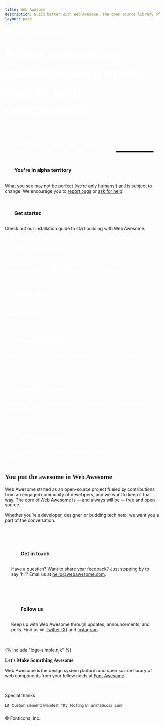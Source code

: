 ```yaml
---
title: Web Awesome
description: Build better with Web Awesome, the open source library of web components from Font Awesome.
layout: page
---
```


<style>
  .title,
  .anchor-heading a,
  #outline-expandable {
    display: none;
  }
  wa-page > main {
    --content-width: 56rem;
    --content-padding-inline: 2rem;
    --content-flow-spacing: 4rem;
    max-width: 100%;
    padding: 0 !important;
    & p, h1, h2, h3, h4, h5, h6 {
      margin: 0;
    }
  }

  /** this technically relies on insertion order. */
  @media screen and (max-width: 768px) {
    wa-page > main {
      --content-flow-spacing: 3rem !important;
    }
  }

  .brand-font {
    font-family: cera-round-pro;
  }
  .emphasis {
    position: relative;
    &::after {
      content: '';
      position: absolute;
      bottom: 0;
      left: 0;
      background-color: var(--wa-brand-orange);
      border-radius: var(--wa-border-radius-pill);
      width: 100%;
      height: 0.1em;
    }
  }
  .hero-background {
    background-color: var(--wa-brand-orange);
    background-image: linear-gradient(color-mix(in oklab, var(--wa-brand-orange), orangered 40%) 1px, transparent 1px), linear-gradient(90deg, color-mix(in oklab, var(--wa-brand-orange), orangered 40%) 1px, transparent 1px);
    background-size: 2rem 2rem;
    color: white;
    padding: calc(var(--content-flow-spacing) * 1.875) 0 var(--content-flow-spacing) 0;
  }
  .hero-content {
    max-width: var(--content-width);
    margin-inline: auto;
    padding-inline: var(--content-padding-inline);
    & > * + * {
      margin-block-start: 2rem;
    }
    & h1 {
      font-size: clamp(2.5625rem, 13vw, 3.25rem);
    }
    & .emphasis::after {
      background-color: var(--wa-brand-grey);
    }
    & .wa-crown svg {
      width: 4rem;
      & path {
        fill: white;
      }
    }
  }
  .hero-cta {
    display: flex;
    align-items: center;
    gap: 1.5rem;
    flex-wrap: wrap;
    background-color: var(--wa-brand-grey);
    border-radius: 0.75rem;
    font-size: 0.875rem;
    padding: 1.5rem;
    & > *:first-child {
      flex: 1 1 67%;
    }
    & wa-button {
      --border-color: black;
      --border-width: 0.125rem;
      box-shadow: 0 0.25rem 0 0 var(--border-color);
      flex: 1 1 auto;
      height: 2.5rem;
      &:active:not([disabled]) {
        box-shadow: 0 0 0 0 transparent;
        transform: translateY(0.25rem);
      }
    }
  }
  .home-wrapper {
    max-width: var(--content-width);
    margin-block: var(--content-flow-spacing);
    margin-inline: auto;
    padding-inline: var(--content-padding-inline);
  }
  .home-wrapper > * + * {
    margin-block-start: var(--content-flow-spacing);
  }
  .summary {
    background-color: var(--wa-brand-grey);
    border-radius: 1.125rem;
    color: white;
    padding: var(--content-flow-spacing);
    & > * + * {
      margin-block-start: 2rem;
    }
    & .grid {
      display: grid;
      grid-template-columns: repeat(auto-fit, minmax(min(30ch, 100%), 1fr));
      gap: 2rem;
      & h3 {
        font-size: 1rem;
      }
      & p {
        font-size: 0.875rem;
      }
    }
  }
  .split-block {
    display: grid;
    grid-template-columns: repeat(auto-fit, minmax(min(30ch, 100%), 1fr));
    column-gap: 4rem;
    row-gap: 2rem;
    align-items: center;
    & > * > * + * {
      margin-block-start: 1rem;
    }
  }
  .link-panel {
    background-color: var(--wa-color-neutral-fill-quiet);
    border-radius: 0.75rem;
    padding: 1.25rem;
    & h3 {
      font-size: 1rem;
    }
    & .icon-heading wa-icon {
      background-color: var(--wa-color-neutral-fill-loud);
      color: var(--wa-color-neutral-on-loud);
    }
    & p {
      font-size: 0.875rem;
    }
  }
  .icon-heading {
    display: flex;
    align-items: center;
    gap: 1rem;
    margin-block-end: 1rem;
    & wa-icon {
      display: flex;
      align-items: center;
      justify-content: center;
      background-color: var(--wa-brand-orange);
      color: white;
      border-radius: 0.25rem;
      aspect-ratio: 1;
      padding: 0.5em;
    }
    & h3 {
      font-size: 1rem;
    }
  }
  footer {
    display: flex;
    flex-direction: column;
    gap: 1rem;
    font-size: 0.875rem;
    & .wa-crown svg {
      width: 2rem;
    }
    & .tagline {
      font-size: 1rem;
    }
    & .attribution {
      align-self: flex-start;
      & .button-list {
        display: flex;
        flex-wrap: wrap;
        flex: 1 1 auto;
        gap: 0.5rem;
      }
      & wa-button {
        height: 1.5rem;
        font-size: 0.75rem;
      }
    }
  }
  .alpha-notice {
    display: flex;
    flex-wrap: wrap;
    gap: 1rem;
    & > * {
      flex-basis: calc(((30ch * 2 + 1rem) - 100%) * 999);
    }
    & > * {
      flex-grow: 2;
    }
    & > * + * {
      flex-grow: 1;
    }
    & wa-callout,
    & wa-button::part(base) {
      height: 100%;
      width: 100%;
    }
  }
  wa-button.tile::part(base) {
    border-color: var(--wa-color-surface-border);
    border-radius: 0.75rem;
    color: var(--wa-color-text-normal);
    display: block;
    height: 100%;
    line-height: var(--wa-line-height-normal);
    padding: 1.25rem;
    text-align: left;
    white-space: wrap;
  }
  wa-button.tile::part(suffix) {
    display: none;
  }
  wa-button.tile {
    width: 100%;
    height: 100%;
    & h3 {
      font-size: 1rem;
    }
    & .icon-heading + wa-icon {
      color: var(--wa-color-text-quiet);
    }
    & p {
      font-size: 0.875rem;
      font-weight: var(--wa-font-weight-normal);
    }
    &::part(label) {
      width: 100%;
    }
  }
  wa-callout {
    --spacing: 1.25rem;
    height: 100%;

    & .icon-heading wa-icon {
      background-color: var(--wa-color-warning-fill-normal);
      color: var(--wa-color-warning-on-normal);
    }

    & p {
      font-size: 0.875rem;
    }
  }
</style>

<div class="hero-background">
  <div class="hero-content">
    <div class="wa-crown">
      {% include "logo-simple.njk" %}
    </div>
    <h1 class="brand-font">Make something <span class="emphasis">awesome</span> with open-source web components</h1>
    <div class="hero-cta">
      <span><em>Psst!</em> You can pre-order Web Awesome Pro at a low, guaranteed-for-life price &mdash; but not for long. Get in while the gettin’s good.</span>
      <wa-button class="wa-dark" size="small" href="https://www.kickstarter.com/projects/fontawesome/web-awesome">
        <wa-icon slot="prefix" name="person-running"></wa-icon>
        Pre-order WA Pro
      </wa-button>
    </div>
  </div>
</div>

<div class="home-wrapper">
  <div class="alpha-notice">
    <div>
      <wa-callout variant="warning">
        <div class="icon-heading">
          <wa-icon name="triangle-exclamation" variant="regular" fixed-width></wa-icon>
          <h3>You're in alpha territory</h3>
        </div>
        <p>What you see may not be perfect (we're only humans!) and is subject to change. We encourage you to <a href="https://github.com/shoelace-style/webawesome-alpha/issues">report bugs</a> or <a href="https://github.com/shoelace-style/webawesome-alpha/discussions">ask for help</a>!</p>
      </wa-callout>
    </div>
    <div>
      <wa-button href="/docs/" appearance="outlined" class="tile">
        <div style="display: flex; justify-content: space-between; align-items: center; margin-block-end: 1rem;">
          <div class="icon-heading" style="margin-block-end: 0;">
            <wa-icon name="pen-ruler" fixed-width></wa-icon>
            <h3>Get started</h3>
          </div>
          <wa-icon name="arrow-right" fixed-width></wa-icon>
        </div>
        <p>Check out our installation guide to start building with Web Awesome.</p>
      </wa-button>
    </div>
  </div>
  <wa-divider></wa-divider>
  <div class="summary">
    <h2 class="brand-font">What's <span class="emphasis">Web</span> Awesome?</h2>
    <p>Web Awesome is the biggest open-source library of meticulously designed, highly customizable, and framework-agnostic UI components.</p>
    <div class="grid">
      <div>
        <div class="icon-heading">
          <wa-icon name="code" fixed-width></wa-icon>
          <h3>Entirely native</h3>
        </div>
        <p>Built on web standards to last for years to come. No excess tooling. No third-party bloat.</p>
      </div>
      <div>
        <div class="icon-heading">
          <wa-icon name="palette" fixed-width></wa-icon>
          <h3>Fully customizable</h3>
        </div>
        <p>Show off your own style with components that consistently adapt to your theme.</p>
      </div>
      <div>
        <div class="icon-heading">
          <wa-icon name="wheelchair-move" fixed-width></wa-icon>
          <h3>Accessibility forward</h3>
        </div>
        <p>Build a website that everyone can use. Designed to be inclusive and usable by everyone.</p>
      </div>
      <div>
        <div class="icon-heading">
          <wa-icon name="handshake-simple" fixed-width></wa-icon>
          <h3>Proudly open source</h3>
        </div>
        <p>Use Web Awesome Free however you like. Always free, always open source.</p>
      </div>
    </div>
  </div>

  <div class="split-block">
    <div>
      <h2 class="brand-font"><span class="emphasis">You</span> put the awesome in Web Awesome</h2>
      <p>Web Awesome started as an open-source project fueled by contributions from an engaged community of developers, and we want to keep it that way. The core of Web Awesome is — and always will be — free and open source.</p>
      <p>Whether you’re a developer, designer, or budding tech nerd, we want you a part of the conversation.</p>
    </div>
    <div>
      <div class="link-panel">
        <div class="icon-heading">
          <wa-icon name="envelope-open" fixed-width></wa-icon>
          <h3>Get in touch</h3>
        </div>
        <p>Have a question? Want to share your feedback? Just stopping by to say 'hi'? Email us at <a href="mailto:hello@webawesome.com">hello@webawesome.com</a>.</p>
      </div>
      <div class="link-panel">
        <div class="icon-heading">
          <wa-icon name="hashtag" fixed-width></wa-icon>
          <h3>Follow us</h3>
        </div>
        <p>Keep up with Web Awesome through updates, announcements, and polls. Find us on <a href="https://x.com/webawesomer">Twitter (X)</a> and <a href="https://www.instagram.com/web.awesome">Instagram</a>.</p>
      </div>
    </div>
  </div>

  <wa-divider></wa-divider>

  <footer>
    <div class="wa-crown">
      {% include "logo-simple.njk" %}
    </div>
    <div class="split-block">
      <div>
        <strong class="brand-font tagline">Let's Make Something Awesome</strong>
        <p>Web Awesome is the design system platform and open source library of web components from your fellow nerds at <a href="https://www.fontawesome.com/">Font Awesome</a>.</p>
      </div>
      <div class="attribution">
        <span>Special thanks</span>
        <div class="button-list">
          <wa-button appearance="filled" pill href="https://lit.dev/">Lit</wa-button>
          <wa-button appearance="filled" pill href="https://github.com/open-wc/custom-elements-manifest">Custom Elements Manifest</wa-button>
          <wa-button appearance="filled" pill href="https://www.11ty.dev/">11ty</wa-button>
          <wa-button appearance="filled" pill href="https://floating-ui.com/">Floating UI</wa-button>
          <wa-button appearance="filled" pill href="https://animate.style/">animate.css</wa-button>
          <wa-button appearance="filled" pill href="https://lunrjs.com/">Lunr</wa-button>
        </div>
      </div>
    </div>
    <div>
      &copy; Fonticons, Inc.
    </div>
  </footer>
</div>